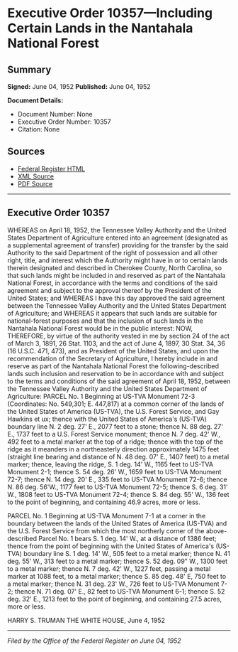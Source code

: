 # Executive Order 10357—Including Certain Lands in the Nantahala National Forest

## Summary

**Signed:** June 04, 1952
**Published:** June 04, 1952

**Document Details:**
- Document Number: None
- Executive Order Number: 10357
- Citation: None

## Sources
- [Federal Register HTML](https://www.presidency.ucsb.edu/documents/executive-order-10357-including-certain-lands-the-nantahala-national-forest)
- [XML Source](None)
- [PDF Source](None)

---

## Executive Order 10357

WHEREAS on April 18, 1952, the Tennessee Valley Authority and the United States Department of Agriculture entered into an agreement (designated as a supplemental agreement of transfer) providing for the transfer by the said Authority to the said Department of the right of possession and all other right, title, and interest which the Authority might have in or to certain lands therein designated and described in Cherokee County, North Carolina, so that such lands might be included in and reserved as part of the Nantahala National Forest, in accordance with the terms and conditions of the said agreement and subject to the approval thereof by the President of the United States; and
WHEREAS I have this day approved the said agreement between the Tennessee Valley Authority and the United States Department of Agriculture; and
WHEREAS it appears that such lands are suitable for national-forest purposes and that the inclusion of such lands in the Nantahala National Forest would be in the public interest:
NOW, THEREFORE, by virtue of the authority vested in me by section 24 of the act of March 3, 1891, 26 Stat. 1103, and the act of June 4, 1897, 30 Stat. 34, 36 (16 U.S.C. 471, 473), and as President of the United States, and upon the recommendation of the Secretary of Agriculture, I hereby include in and reserve as part of the Nantahala National Forest the following-described lands such inclusion and reservation to be in accordance with and subject to the terms and conditions of the said agreement of April 18, 1952, between the Tennessee Valley Authority and the United States Department of Agriculture:
PARCEL No. 1
Beginning at US-TVA Monument 72-3 (Coordinates: No. 549,301; E. 447,817) at a common corner of the lands of the United States of America (US-TVA), the U.S. Forest Service, and Gay Hawkins et ux; thence with the United States of America's (US-TVA) boundary line N. 2 deg. 27' E., 2077 feet to a stone; thence N. 88 deg. 27' E., 1737 feet to a U.S. Forest Service monument; thence N. 7 deg. 42' W., 492 feet to a metal marker at the top of a ridge; thence with the top of the ridge as it meanders in a northeasterly direction approximately 1475 feet (straight line bearing and distance of N. 48 deg. 07' E., 1407 feet) to a metal marker; thence, leaving the ridge, S. 1 deg. 14' W., 1165 feet to US-TVA Monument 2-1; thence S. 54 deg. 26' W., 1659 feet to US-TVA Monument 72-7; thence N. 14 deg. 20' E., 335 feet to US-TVA Monument 72-6; thence N. 86 deg. 56'W., 1177 feet to US-TVA Monument 72-5; thence S. 6 deg. 31' W., 1808 feet to US-TVA Monument 72-4; thence S. 84 deg. 55' W., 136 feet to the point of beginning, and containing 46.9 acres, more or less.

PARCEL No. 1
Beginning at US-TVA Monument 7-1 at a corner in the boundary between the lands of the United States of America (US-TVA) and the U.S. Forest Service from which the most northerly corner of the above-described Parcel No. 1 bears S. 1 deg. 14' W., at a distance of 1386 feet; thence from the point of beginning with the United States of America's (US-TVA) boundary line S. 1 deg. 14' W., 505 feet to a metal marker; thence N. 41 deg. 55' W., 313 feet to a metal marker; thence S. 52 deg. 09" W., 1300 feet to a metal marker; thence N. 7 deg. 42' W., 1227 feet, passing a metal marker at 1088 feet, to a metal marker; thence S. 85 deg. 48' E, 750 feet to a metal marker; thence N. 31 deg. 23' W., 726 feet to US-TVA Monument 7-2; thence N. 71 deg. 07' E., 82 feet to US-TVA Monument 6-1; thence S. 52 deg. 32' E., 1213 feet to the point of beginning, and containing 27.5 acres, more or less.

HARRY S. TRUMAN
THE WHITE HOUSE,
June 4, 1952

---

*Filed by the Office of the Federal Register on June 04, 1952*
